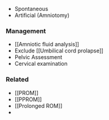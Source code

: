 - Spontaneous
- Artificial (Amniotomy)

### Management
- [[Amniotic fluid analysis]]
- Exclude [[Umbilical cord prolapse]]
- Pelvic Assessment 
- Cervical examination 


### Related
- [[PROM]]
- [[PPROM]]
- [[Prolonged ROM]]
- 